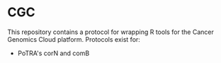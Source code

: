 # CGC

This repository contains a protocol for wrapping R tools for the Cancer Genomics Cloud platform.
Protocols exist for:
- PoTRA's corN and comB 
